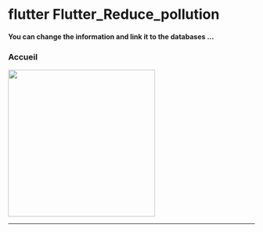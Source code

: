 <h1> flutter Flutter_Reduce_pollution </h1>


<h4> You can change the information and link it to the databases ...</h4>


<h3>Accueil</h3> 


<img src="https://github.com/abenkoula71/flutter-nikz-app-D/blob/main/Screenshot_1642772981.png" width="300" /> 


<hr>



